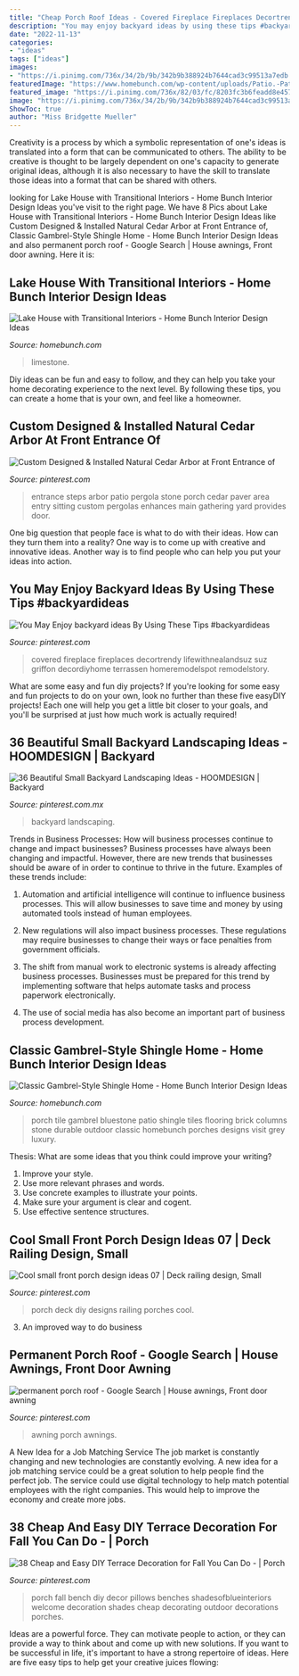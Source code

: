 ```yaml
---
title: "Cheap Porch Roof Ideas - Covered Fireplace Fireplaces Decortrendy Lifewithnealandsuz Suz Griffon Decordiyhome Terrassen Homeremodelspot Remodelstory"
description: "You may enjoy backyard ideas by using these tips #backyardideas"
date: "2022-11-13"
categories:
- "ideas"
tags: ["ideas"]
images:
- "https://i.pinimg.com/736x/34/2b/9b/342b9b388924b7644cad3c99513a7edb.jpg"
featuredImage: "https://www.homebunch.com/wp-content/uploads/Patio.-Patio-Idea.-Patio-Flooring-is-Indiana-Limestone-full-color-blend.-18x36-and-18x18-pieces.-patio-PatioIdeas-Limestone.jpg"
featured_image: "https://i.pinimg.com/736x/82/03/fc/8203fc3b6feadd8e4570a67073b1f62d.jpg"
image: "https://i.pinimg.com/736x/34/2b/9b/342b9b388924b7644cad3c99513a7edb.jpg"
ShowToc: true
author: "Miss Bridgette Mueller"
---
```



Creativity is a process by which a symbolic representation of one's ideas is translated into a form that can be communicated to others. The ability to be creative is thought to be largely dependent on one's capacity to generate original ideas, although it is also necessary to have the skill to translate those ideas into a format that can be shared with others.

	

		
looking for Lake House with Transitional Interiors - Home Bunch Interior Design Ideas you've visit to the right page. We have 8 Pics about Lake House with Transitional Interiors - Home Bunch Interior Design Ideas like Custom Designed &amp; Installed Natural Cedar Arbor at Front Entrance of, Classic Gambrel-Style Shingle Home - Home Bunch Interior Design Ideas and also permanent porch roof - Google Search | House awnings, Front door awning. Here it is:
		
    
## Lake House With Transitional Interiors - Home Bunch Interior Design Ideas

<img loading=lazy src="https://www.homebunch.com/wp-content/uploads/Patio.-Patio-Idea.-Patio-Flooring-is-Indiana-Limestone-full-color-blend.-18x36-and-18x18-pieces.-patio-PatioIdeas-Limestone.jpg" onerror="this.onerror=null;this.src='https://tse3.mm.bing.net/th?id=OIP.3-RXrzap062cjJk2qdjPfQHaLP&amp;pid=15.1';" alt="Lake House with Transitional Interiors - Home Bunch Interior Design Ideas">

_Source: homebunch.com_

>limestone. 

	

Diy ideas can be fun and easy to follow, and they can help you take your home decorating experience to the next level. By following these tips, you can create a home that is your own, and feel like a homeowner.

    
## Custom Designed &amp; Installed Natural Cedar Arbor At Front Entrance Of

<img loading=lazy src="https://i.pinimg.com/736x/05/30/dd/0530dd02bfded271e69488eb23a4d509.jpg" onerror="this.onerror=null;this.src='https://tse4.mm.bing.net/th?id=OIP.mpJPtiKdR9bQySdKAmSrdAHaJ3&amp;pid=15.1';" alt="Custom Designed &amp; Installed Natural Cedar Arbor at Front Entrance of">

_Source: pinterest.com_

>entrance steps arbor patio pergola stone porch cedar paver area entry sitting custom pergolas enhances main gathering yard provides door. 

	

One big question that people face is what to do with their ideas. How can they turn them into a reality? One way is to come up with creative and innovative ideas. Another way is to find people who can help you put your ideas into action.

    
## You May Enjoy Backyard Ideas By Using These Tips #backyardideas

<img loading=lazy src="https://i.pinimg.com/originals/0e/d8/a1/0ed8a1c655bf2dfaa01d314ae2962440.jpg" onerror="this.onerror=null;this.src='https://tse3.mm.bing.net/th?id=OIP.k4Og96Rwj4aFxTATF5QEsAHaJ4&amp;pid=15.1';" alt="You May Enjoy backyard ideas By Using These Tips #backyardideas">

_Source: pinterest.com_

>covered fireplace fireplaces decortrendy lifewithnealandsuz suz griffon decordiyhome terrassen homeremodelspot remodelstory. 

	

What are some easy and fun diy projects?
If you're looking for some easy and fun projects to do on your own, look no further than these five easyDIY projects! Each one will help you get a little bit closer to your goals, and you'll be surprised at just how much work is actually required!

    
## 36 Beautiful Small Backyard Landscaping Ideas - HOOMDESIGN | Backyard

<img loading=lazy src="https://i.pinimg.com/736x/34/2b/9b/342b9b388924b7644cad3c99513a7edb.jpg" onerror="this.onerror=null;this.src='https://tse4.mm.bing.net/th?id=OIP.no0ZaFDjfNfm8_gsv29efwHaLG&amp;pid=15.1';" alt="36 Beautiful Small Backyard Landscaping Ideas - HOOMDESIGN | Backyard">

_Source: pinterest.com.mx_

>backyard landscaping. 

	

Trends in Business Processes: How will business processes continue to change and impact businesses?
Business processes have always been changing and impactful. However, there are new trends that businesses should be aware of in order to continue to thrive in the future. Examples of these trends include:
1. Automation and artificial intelligence will continue to influence business processes. This will allow businesses to save time and money by using automated tools instead of human employees.

2. New regulations will also impact business processes. These regulations may require businesses to change their ways or face penalties from government officials.

3. The shift from manual work to electronic systems is already affecting business processes. Businesses must be prepared for this trend by implementing software that helps automate tasks and process paperwork electronically.

4. The use of social media has also become an important part of business process development.

    
## Classic Gambrel-Style Shingle Home - Home Bunch Interior Design Ideas

<img loading=lazy src="http://www.homebunch.com/wp-content/uploads/2017/05/Bluestone-Porch-Tile.-Bluestone-Porch-Tile.-Bluestone-Porch-Tile.-Bluestone-Porch-Tile.-Bluestone-Porch-Tile-BluestonePorchTile.jpg" onerror="this.onerror=null;this.src='https://tse3.mm.bing.net/th?id=OIP.xAakNdb0f3Uz89fApGApKgHaLH&amp;pid=15.1';" alt="Classic Gambrel-Style Shingle Home - Home Bunch Interior Design Ideas">

_Source: homebunch.com_

>porch tile gambrel bluestone patio shingle tiles flooring brick columns stone durable outdoor classic homebunch porches designs visit grey luxury. 

	

Thesis: What are some ideas that you think could improve your writing?
1. Improve your style.
2. Use more relevant phrases and words.
3. Use concrete examples to illustrate your points.
4. Make sure your argument is clear and cogent.
5. Use effective sentence structures.

    
## Cool Small Front Porch Design Ideas 07 | Deck Railing Design, Small

<img loading=lazy src="https://i.pinimg.com/736x/82/03/fc/8203fc3b6feadd8e4570a67073b1f62d.jpg" onerror="this.onerror=null;this.src='https://tse4.mm.bing.net/th?id=OIP.ZHKFw3Ci-YASGJ8rUY4EfgHaLH&amp;pid=15.1';" alt="Cool small front porch design ideas 07 | Deck railing design, Small">

_Source: pinterest.com_

>porch deck diy designs railing porches cool. 

	

3. An improved way to do business

    
## Permanent Porch Roof - Google Search | House Awnings, Front Door Awning

<img loading=lazy src="https://i.pinimg.com/736x/7e/19/24/7e1924c06846b451e8db634a43b7d646.jpg" onerror="this.onerror=null;this.src='https://tse4.mm.bing.net/th?id=OIP.9Y07RZ3_b8LA3kVpkC2sXQHaJ3&amp;pid=15.1';" alt="permanent porch roof - Google Search | House awnings, Front door awning">

_Source: pinterest.com_

>awning porch awnings. 

	

A New Idea for a Job Matching Service
The job market is constantly changing and new technologies are constantly evolving. A new idea for a job matching service could be a great solution to help people find the perfect job. The service could use digital technology to help match potential employees with the right companies. This would help to improve the economy and create more jobs.

    
## 38 Cheap And Easy DIY Terrace Decoration For Fall You Can Do - | Porch

<img loading=lazy src="https://i.pinimg.com/736x/26/f3/98/26f398b0e952ee2159976bcd6bfd9b52.jpg" onerror="this.onerror=null;this.src='https://tse4.mm.bing.net/th?id=OIP.5No1YW9FvKlAPvl6geUWkQHaLH&amp;pid=15.1';" alt="38 Cheap and Easy DIY Terrace Decoration for Fall You Can Do - | Porch">

_Source: pinterest.com_

>porch fall bench diy decor pillows benches shadesofblueinteriors welcome decoration shades cheap decorating outdoor decorations porches. 

	

Ideas are a powerful force. They can motivate people to action, or they can provide a way to think about and come up with new solutions. If you want to be successful in life, it's important to have a strong repertoire of ideas. Here are five easy tips to help get your creative juices flowing: 

